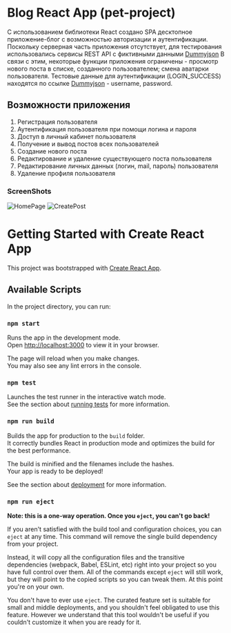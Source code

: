 # Blog React App (pet-project)

С использованием библиотеки React создано SPA десктопное приложение-блог с возможностью авторизации и аутентификации. 
Поскольку серверная часть приложения отсутствует,  для тестирования использовались сервисы REST API с фиктивными данными [Dummyjson](https://dummyjson.com/)
В связи с этим, некоторые функции приложения ограничены - просмотр нового поста в списке, созданного пользователем; смена аватарки пользователя.
Тестовые данные для аутентификации (LOGIN_SUCCESS) находятся по ссылке [Dummyjson](https://dummyjson.com/users) - username, password.

## Возможности приложения
<ol>
  <li>Регистрация пользователя</li>
  <li>Аутентификация пользователя при помощи логина и пароля</li>
  <li>Доступ в личный кабинет пользователя</li>
  <li>Получение и вывод постов всех пользователей</li>
  <li>Создание нового поста</li>
  <li>Редактирование и удаление существующего поста пользователя</li>
  <li>Редактирование личных данных (логин, mail, пароль) пользователя</li>
  <li>Удаление профиля пользователя</li>
</ol>

### ScreenShots
![HomePage](https://github.com/user-attachments/assets/8cf051c6-8a9a-4c8b-a672-66c6ad81c560)
![CreatePost](https://github.com/user-attachments/assets/72c2686c-c4c9-4037-9ab1-721e15ee9ee9)


# Getting Started with Create React App

This project was bootstrapped with [Create React App](https://github.com/facebook/create-react-app).

## Available Scripts

In the project directory, you can run:

### `npm start`

Runs the app in the development mode.\
Open [http://localhost:3000](http://localhost:3000) to view it in your browser.

The page will reload when you make changes.\
You may also see any lint errors in the console.

### `npm test`

Launches the test runner in the interactive watch mode.\
See the section about [running tests](https://facebook.github.io/create-react-app/docs/running-tests) for more information.

### `npm run build`

Builds the app for production to the `build` folder.\
It correctly bundles React in production mode and optimizes the build for the best performance.

The build is minified and the filenames include the hashes.\
Your app is ready to be deployed!

See the section about [deployment](https://facebook.github.io/create-react-app/docs/deployment) for more information.

### `npm run eject`

**Note: this is a one-way operation. Once you `eject`, you can't go back!**

If you aren't satisfied with the build tool and configuration choices, you can `eject` at any time. This command will remove the single build dependency from your project.

Instead, it will copy all the configuration files and the transitive dependencies (webpack, Babel, ESLint, etc) right into your project so you have full control over them. All of the commands except `eject` will still work, but they will point to the copied scripts so you can tweak them. At this point you're on your own.

You don't have to ever use `eject`. The curated feature set is suitable for small and middle deployments, and you shouldn't feel obligated to use this feature. However we understand that this tool wouldn't be useful if you couldn't customize it when you are ready for it.
